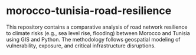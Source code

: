 # morocco-tunisia-road-resilience
This repository contains a comparative analysis of road network resilience to climate risks (e.g., sea level rise, flooding) between Morocco and Tunisia using GIS and Python. The methodology follows geospatial modeling of vulnerability, exposure, and critical infrastructure disruptions.
